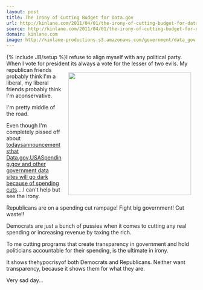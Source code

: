 ```yaml
---
layout: post
title: The Irony of Cutting Budget for Data.gov
url: http://kinlane.com/2011/04/01/the-irony-of-cutting-budget-for-data-gov/
source: http://kinlane.com/2011/04/01/the-irony-of-cutting-budget-for-data-gov/
domain: kinlane.com
image: http://kinlane-productions.s3.amazonaws.com/government/data_gov.jpg
---
```

{% include JB/setup %}I refuse to align myself with any political party. When I vote for president its always a vote for the lesser of two evils.
<img style="padding: 15px;" src="http://kinlane-productions.s3.amazonaws.com/government/data_gov.jpg" alt="" width="325" align="right" />
My republican friends probably think I'm a liberal, my liberal friends probably think I'm aconservative.<p></p>
I'm pretty middle of the road.<p></p>
Even though I'm completely pissed off about<a href="http://sunlightfoundation.com/blog/2011/03/31/budget-technopocalypse-deepens-transparency-sites-will-go-dark-in-a-few-months/"> todaysannouncementsthat Data.gov,USASpending.gov and other government data sites will go dark because of spending cuts</a>....I can't help but see the irony.<p></p>
Republicans are on a spending cut rampage! Fight big government! Cut waste!!<p></p>
Democrats are just a bunch of pussies when it comes to cutting any real spending or increasing revenue by taxing the rich.<p></p>
To me cutting programs that create transparency in government and hold politicians accountable for their spending, is the ultimate in irony.<p></p>
It shows thehypocrisyof both Democrats and Republicans. Neither want transparency, because it shows them for what they are.<p></p>
Very sad day...